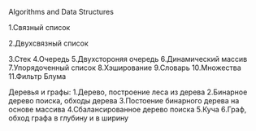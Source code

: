 Algorithms and Data Structures

1.Связный список 

2.Двухсвязный список 

3.Стек
4.Очередь
5.Двухстороняя очередь
6.Динамический массив
7.Упорядоченный список
8.Хэширование
9.Словарь
10.Множества
11.Фильтр Блума

Деревья и графы:
1.Дерево, построение леса из дерева
2.Бинарное дерево поиска, обходы дерева
3.Постоение бинарного дерева на основе массива
4.Сбалансированное дерево поиска
5.Куча
6.Граф, обход графа в глубину и в ширину
